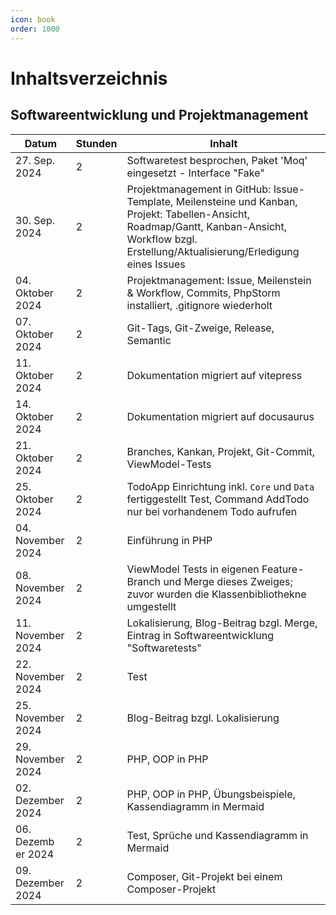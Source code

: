 ```yaml
---
icon: book
order: 1000
---
```


# Inhaltsverzeichnis

## Softwareentwicklung und Projektmanagement

| Datum              | Stunden | Inhalt                                                                                                                                                                                           |
| ------------------ | ------- | ------------------------------------------------------------------------------------------------------------------------------------------------------------------------------------------------ |
| 27. Sep. 2024      | 2       | Softwaretest besprochen, Paket 'Moq' eingesetzt - Interface "Fake"                                                                                                                               |
| 30. Sep. 2024      | 2       | Projektmanagement in GitHub: Issue-Template, Meilensteine und Kanban, Projekt: Tabellen-Ansicht, Roadmap/Gantt, Kanban-Ansicht, Workflow bzgl. Erstellung/Aktualisierung/Erledigung eines Issues |
| 04. Oktober 2024   | 2       | Projektmanagement: Issue, Meilenstein & Workflow, Commits, PhpStorm installiert, .gitignore wiederholt                                                                                           |
| 07. Oktober 2024   | 2       | Git-Tags, Git-Zweige, Release, Semantic                                                                                                                                                          |
| 11. Oktober 2024   | 2       | Dokumentation migriert auf vitepress                                                                                                                                                             |
| 14. Oktober 2024   | 2       | Dokumentation migriert auf docusaurus                                                                                                                                                            |
| 21. Oktober 2024   | 2       | Branches, Kankan, Projekt, Git-Commit, ViewModel-Tests                                                                                                                                           |
| 25. Oktober 2024   | 2       | TodoApp Einrichtung inkl. `Core` und `Data` fertiggestellt Test, Command AddTodo nur bei vorhandenem Todo aufrufen                                                                               |
| 04. November 2024  | 2       | Einführung in PHP                                                                                                                                                                                |
| 08. November 2024  | 2       | ViewModel Tests in eigenen Feature-Branch und Merge dieses Zweiges; zuvor wurden die Klassenbibliothekne umgestellt                                                                              |
| 11. November 2024  | 2       | Lokalisierung, Blog-Beitrag bzgl. Merge, Eintrag in Softwareentwicklung "Softwaretests"                                                                                                          |
| 22. November 2024  | 2       | Test                                                                                                                                                                                             |
| 25. November 2024  | 2       | Blog-Beitrag bzgl. Lokalisierung                                                                                                                                                                 |
| 29. November 2024  | 2       | PHP, OOP in PHP                                                                                                                                                                                  |
| 02. Dezember 2024  | 2       | PHP, OOP in PHP, Übungsbeispiele, Kassendiagramm in Mermaid                                                                                                                                      |
| 06. Dezemb er 2024 | 2       | Test, Sprüche und Kassendiagramm in Mermaid                                                                                                                                                      |
| 09. Dezember 2024  | 2       | Composer, Git-Projekt bei einem Composer-Projekt                                                                                                                                                 |
